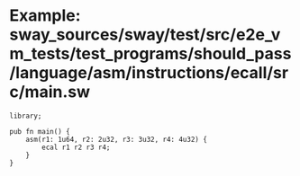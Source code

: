 # Example: sway_sources/sway/test/src/e2e_vm_tests/test_programs/should_pass/language/asm/instructions/ecall/src/main.sw

```sway
library;

pub fn main() {
    asm(r1: 1u64, r2: 2u32, r3: 3u32, r4: 4u32) {
        ecal r1 r2 r3 r4;
    }
}

```
